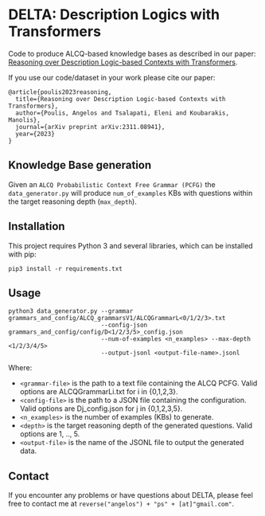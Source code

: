 # DELTA: Description Logics with Transformers

Code to produce ALCQ-based knowledge bases as described in our paper: [Reasoning over Description Logic-based Contexts with Transformers](https://arxiv.org/pdf/2311.08941.pdf).

If you use our code/dataset in your work please cite our paper:
```
@article{poulis2023reasoning,
  title={Reasoning over Description Logic-based Contexts with Transformers},
  author={Poulis, Angelos and Tsalapati, Eleni and Koubarakis, Manolis},
  journal={arXiv preprint arXiv:2311.08941},
  year={2023}
}
```
## Knowledge Base generation

Given an `ALCQ Probabilistic Context Free Grammar (PCFG)` the `data_generator.py` will produce `num_of_examples` KBs with questions within the target reasoning depth (`max_depth`).

## Installation

This project requires Python 3 and several libraries, which can be installed with pip:

```
pip3 install -r requirements.txt
```

## Usage

```
python3 data_generator.py --grammar grammars_and_config/ALCQ_grammarsV1/ALCQGrammarL<0/1/2/3>.txt 
                          --config-json grammars_and_config/config/D<1/2/3/5>_config.json 
                          --num-of-examples <n_examples> --max-depth <1/2/3/4/5> 
                          --output-jsonl <output-file-name>.jsonl
```

Where:

* `<grammar-file>` is the path to a text file containing the ALCQ PCFG. Valid options are ALCQGrammarLi.txt for i in {0,1,2,3}.
* `<config-file>` is the path to a JSON file containing the configuration. Valid options are Dj_config.json for j in {0,1,2,3,5}.
* `<n_examples>` is the number of examples (KBs) to generate.
* `<depth>` is the target reasoning depth of the generated questions. Valid options are 1, .., 5.
* `<output-file>` is the name of the JSONL file to output the generated data.


## Contact

If you encounter any problems or have questions about DELTA, please feel free to contact me at `reverse("angelos") + "ps" + [at]"gmail.com"`.
